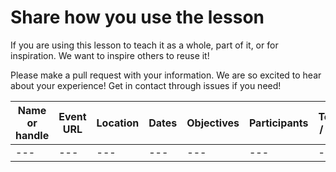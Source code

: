# Share how you use the lesson

If you are using this lesson to teach it as a whole, part of it, or for inspiration. We want to inspire others to reuse it!

Please make a pull request with your information. We are so excited to hear about your experience! Get in contact through issues if you need!

Name or handle | Event URL | Location | Dates | Objectives | Participants |       Testimonials /   Comments       
--- | --- | --- | --- | --- | --- | ---  
--- | --- | --- | --- | --- | --- | ---  
